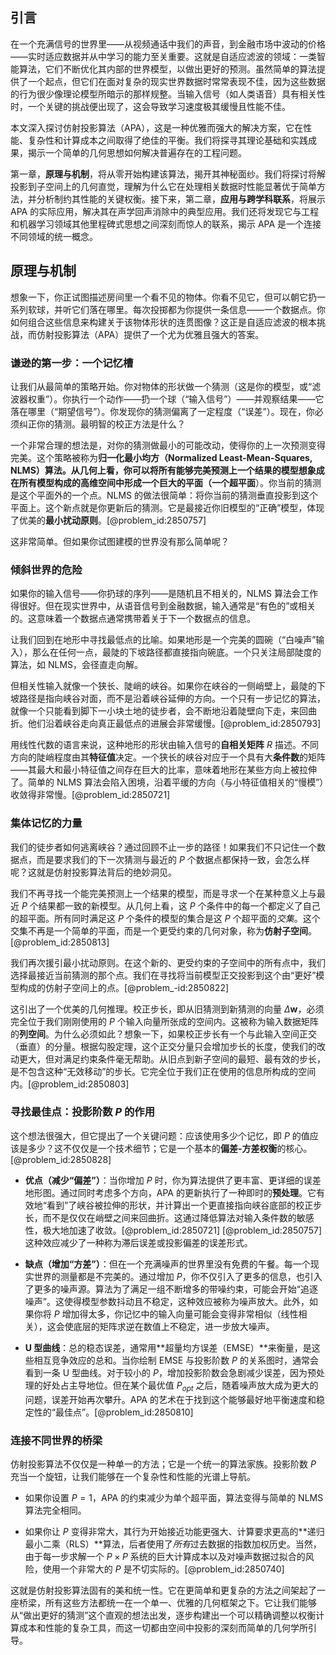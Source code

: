 ## 引言
在一个充满信号的世界里——从视频通话中我们的声音，到金融市场中波动的价格——实时适应数据并从中学习的能力至关重要。这就是自适应滤波的领域：一类智能算法，它们不断优化其内部的世界模型，以做出更好的预测。虽然简单的算法提供了一个起点，但它们在面对复杂的现实世界数据时常常表现不佳，因为这些数据的行为很少像理论模型所暗示的那样规整。当输入信号（如人类语音）具有相关性时，一个关键的挑战便出现了，这会导致学习速度极其缓慢且性能不佳。

本文深入探讨仿射投影算法（APA），这是一种优雅而强大的解决方案，它在性能、复杂性和计算成本之间取得了绝佳的平衡。我们将探寻其理论基础和实践成果，揭示一个简单的几何思想如何解决普遍存在的工程问题。

第一章，**原理与机制**，将从零开始构建该算法，揭开其神秘面纱。我们将探讨将解投影到子空间上的几何直觉，理解为什么它在处理相关数据时性能显著优于简单方法，并分析制约其性能的关键权衡。接下来，第二章，**应用与跨学科联系**，将展示 APA 的实际应用，解决其在声学回声消除中的典型应用。我们还将发现它与工程和机器学习领域其他里程碑式思想之间深刻而惊人的联系，揭示 APA 是一个连接不同领域的统一概念。

## 原理与机制

想象一下，你正试图描述房间里一个看不见的物体。你看不见它，但可以朝它扔一系列软球，并听它们落在哪里。每次投掷都为你提供一条信息——一个数据点。你如何组合这些信息来构建关于该物体形状的连贯图像？这正是自适应滤波的根本挑战，而仿射投影算法（APA）提供了一个尤为优雅且强大的答案。

### 谦逊的第一步：一个记忆槽

让我们从最简单的策略开始。你对物体的形状做一个猜测（这是你的模型，或“滤波器权重”）。你执行一个动作——扔一个球（“输入信号”）——并观察结果——它落在哪里（“期望信号”）。你发现你的猜测偏离了一定程度（“误差”）。现在，你必须纠正你的猜测。最明智的校正方法是什么？

一个非常合理的想法是，对你的猜测做最小的可能改动，使得你的上一次预测变得完美。这个策略被称为**归一化最小均方（Normalized Least-Mean-Squares, NLMS）**算法。从几何上看，你可以将所有能够完美预测上一个结果的模型想象成在所有模型构成的高维空间中形成一个巨大的平面（一个**超平面**）。你当前的猜测是这个平面外的一个点。NLMS 的做法很简单：将你当前的猜测垂直投影到这个平面上。这个新点就是你更新后的猜测。它是最接近你旧模型的“正确”模型，体现了优美的**最小扰动原则**。[@problem_id:2850757]

这非常简单。但如果你试图建模的世界没有那么简单呢？

### 倾斜世界的危险

如果你的输入信号——你扔球的序列——是随机且不相关的，NLMS 算法会工作得很好。但在现实世界中，从语音信号到金融数据，输入通常是“有色的”或相关的。这意味着一个数据点通常携带着关于下一个数据点的信息。

让我们回到在地形中寻找最低点的比喻。如果地形是一个完美的圆碗（“白噪声”输入），那么在任何一点，最陡的下坡路径都直接指向碗底。一个只关注局部陡度的算法，如 NLMS，会径直走向解。

但相关性输入就像一个狭长、陡峭的峡谷。如果你在峡谷的一侧峭壁上，最陡的下坡路径是指向峡谷对面，而不是沿着峡谷延伸的方向。一个只有一步记忆的算法，就像一个只能看到脚下一小块土地的徒步者，会不断地沿着陡壁向下走，来回曲折。他们沿着峡谷走向真正最低点的进展会非常缓慢。[@problem_id:2850793]

用线性代数的语言来说，这种地形的形状由输入信号的**自相关矩阵** $R$ 描述。不同方向的陡峭程度由其**特征值**决定。一个狭长的峡谷对应于一个具有大**条件数**的矩阵——其最大和最小特征值之间存在巨大的比率，意味着地形在某些方向上被拉伸了。简单的 NLMS 算法会陷入困境，沿着平缓的方向（与小特征值相关的“慢模”）收敛得非常慢。[@problem_id:2850721]

### 集体记忆的力量

我们的徒步者如何逃离峡谷？通过回顾不止一步的路径！如果我们不只记住一个数据点，而是要求我们的下一次猜测与最近的 $P$ 个数据点都保持一致，会怎么样呢？这就是仿射投影算法背后的绝妙洞见。

我们不再寻找一个能完美预测上一个结果的模型，而是寻求一个在某种意义上与最近 $P$ 个结果都一致的新模型。从几何上看，这 $P$ 个条件中的每一个都定义了自己的超平面。所有同时满足这 $P$ 个条件的模型的集合是这 $P$ 个超平面的*交集*。这个交集不再是一个简单的平面，而是一个更受约束的几何对象，称为**仿射子空间**。[@problem_id:2850813]

我们再次援引最小扰动原则。在这个新的、更受约束的子空间中的所有点中，我们选择最接近当前猜测的那个点。我们在寻找将当前模型正交投影到这个由“更好”模型构成的仿射子空间上的点。[@problem_-id:2850822]

这引出了一个优美的几何推理。校正步长，即从旧猜测到新猜测的向量 $\Delta \mathbf{w}$，必须完全位于我们刚刚使用的 $P$ 个输入向量所张成的空间内。这被称为输入数据矩阵的**列空间**。为什么必须如此？想象一下，如果校正步长有一个与此输入空间正交（垂直）的分量。根据勾股定理，这个正交分量只会增加步长的长度，使我们的改动更大，但对满足约束条件毫无帮助。从旧点到新子空间的最短、最有效的步长，是不包含这种“无效移动”的步长。它完全位于我们正在使用的信息所构成的空间内。[@problem_id:2850803]

### 寻找最佳点：投影阶数 $P$ 的作用

这个想法很强大，但它提出了一个关键问题：应该使用多少个记忆，即 $P$ 的值应该是多少？这不仅仅是一个技术细节；它是一个基本的**偏差-方差权衡**的核心。[@problem_id:2850828]

*   **优点（减少“偏差”）**：当你增加 $P$ 时，你为算法提供了更丰富、更详细的误差地形图。通过同时考虑多个方向，APA 的更新执行了一种即时的**预处理**。它有效地“看到”了峡谷被拉伸的形状，并计算出一个更直接指向峡谷底部的校正步长，而不是仅仅在峭壁之间来回曲折。这通过降低算法对输入条件数的敏感性，极大地加速了收敛。[@problem_id:2850721] [@problem_id:2850757] 这种效应减少了一种称为滞后误差或投影偏差的误差形式。

*   **缺点（增加“方差”）**：但在一个充满噪声的世界里没有免费的午餐。每一个现实世界的测量都是不完美的。通过增加 $P$，你不仅引入了更多的信息，也引入了更多的噪声源。算法为了满足一组不断增多的带噪约束，可能会开始“追逐噪声”。这使得模型参数抖动且不稳定，这种效应被称为噪声放大。此外，如果你将 $P$ 增加得太多，你记忆中的输入向量可能会变得非常相似（线性相关），这会使底层的矩阵求逆在数值上不稳定，进一步放大噪声。

*   **U 型曲线**：总的稳态误差，通常用**超量均方误差（EMSE）**来衡量，是这些相互竞争效应的总和。当你绘制 EMSE 与投影阶数 $P$ 的关系图时，通常会看到一条 U 型曲线。对于较小的 $P$，增加投影阶数会急剧减少误差，因为预处理的好处占主导地位。但在某个最优值 $P_{opt}$ 之后，随着噪声放大成为更大的问题，误差开始再次攀升。APA 的艺术在于找到这个能够最好地平衡速度和稳定性的“最佳点”。[@problem_id:2850810]

### 连接不同世界的桥梁

仿射投影算法不仅仅是一种单一的方法；它是一个统一的算法家族。投影阶数 $P$ 充当一个旋钮，让我们能够在一个复杂性和性能的光谱上导航。

-   如果你设置 $P=1$，APA 的约束减少为单个超平面，算法变得与简单的 NLMS 算法完全相同。

-   如果你让 $P$ 变得非常大，其行为开始接近功能更强大、计算要求更高的**递归最小二乘（RLS）**算法，后者使用了*所有*过去数据的指数加权历史。当然，由于每一步求解一个 $P \times P$ 系统的巨大计算成本以及对噪声数据过拟合的风险，使用一个非常大的 $P$ 是不切实际的。[@problem_id:2850740]

这就是仿射投影算法固有的美和统一性。它在更简单和更复杂的方法之间架起了一座桥梁，所有这些方法都统一在一个单一、优雅的几何框架之下。它让我们能够从“做出更好的猜测”这个直观的想法出发，逐步构建出一个可以精确调整以权衡计算成本和性能的复杂工具，而这一切都由空间中投影的深刻而简单的几何学所引导。


